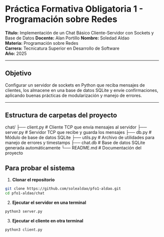 # Práctica Formativa Obligatoria 1 - Programación sobre Redes

**Título:** Implementación de un Chat Básico Cliente-Servidor con Sockets y Base de Datos
**Docente:** Alan Portillo
**Nombre:** Soledad Aldao  
**Materia:** Programación sobre Redes  
**Carrera:** Tecnicatura Superior en Desarrollo de Software  
**Año:** 2025

---

## Objetivo

Configurar un servidor de sockets en Python que reciba mensajes de clientes, los almacene en una base de datos SQLite y envíe confirmaciones, aplicando buenas prácticas de modularización y manejo de errores.

---

## Estructura de carpetas del proyecto

chat/
├── client.py # Cliente TCP que envía mensajes al servidor
├── server.py # Servidor TCP que recibe y guarda los mensajes
├── db.py # Módulo de base de datos SQLite
├── utils.py # Archivo de utilidades para manejo de errores y timestamps
├── chat.db # Base de datos SQLite generada automáticamente
└── README.md # Documentación del proyecto

## Para probar el sistema

1. **Clonar el repositorio**

```bash
git clone https://github.com/solealdao/pfo1-aldao.git
cd pfo1-aldao/chat
```

2. **Ejecutar el servidor en una terminal**

```bash
python3 server.py
```

3. **Ejecutar el cliente en otra terminal**

```bash
python3 client.py
```
